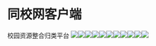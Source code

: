 # 同校网客户端
校园资源整合归类平台
![](https://github.com/782271752/One_School/blob/master/screenshot/dB81u8QyAAAA%26bo%3DwgEgA9ACAAUDABI!%26rf%3Dviewer_4.png)![](https://github.com/782271752/One_School/blob/master/screenshot/dDM4J8RHGQAA%26bo%3DwgEgA9ACAAUDABI!%26rf%3Dviewer_4.png)![](https://github.com/782271752/One_School/blob/master/screenshot/dGtKJ8RUFwAA%26bo%3DwgEgA9ACAAUDABI!%26rf%3Dviewer_4.png)![](https://github.com/782271752/One_School/blob/master/screenshot/dHUfisOaFwAA%26bo%3DwgEgA9ACAAUDABI!%26rf%3Dviewer_4.png)![](https://github.com/782271752/One_School/blob/master/screenshot/dKsiJMRJGQAA%26bo%3DwgEgA9ACAAUDABI!%26rf%3Dviewer_4.png)![](https://github.com/782271752/One_School/blob/master/screenshot/dLj2GsRJGQAA%26bo%3DwgEgA9ACAAUDABI!%26rf%3Dviewer_4.png)![](https://github.com/782271752/One_School/blob/master/screenshot/dMw3kMOUFwAA%26bo%3DwgEgA9ACAAUDABI!%26rf%3Dviewer_4.png)![](https://github.com/782271752/One_School/blob/master/screenshot/dO7xGsQ2FwAA%26bo%3DwgEgA9ACAAUDABI!%26rf%3Dviewer_4.png)![](https://github.com/782271752/One_School/blob/master/screenshot/dOSaH8RLGQAA%26bo%3DwgEgA9ACAAUDABI!%26rf%3Dviewer_4.png)![](https://github.com/782271752/One_School/blob/master/screenshot/dOyrtsQyAAAA%26bo%3DwgEgA9ACAAUDABI!%26rf%3Dviewer_4.png)![](https://github.com/782271752/One_School/blob/master/screenshot/dP0qJMRIGQAA%26bo%3DwgEgA9ACAAUDABI!%26rf%3Dviewer_4.png)
